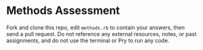 # Methods Assessment

Fork and clone this repo, edit `methods.rb` to contain your answers, then send a pull request. Do not reference any external resources, notes, or past assignments, and do not use the terminal or Pry to run any code.
